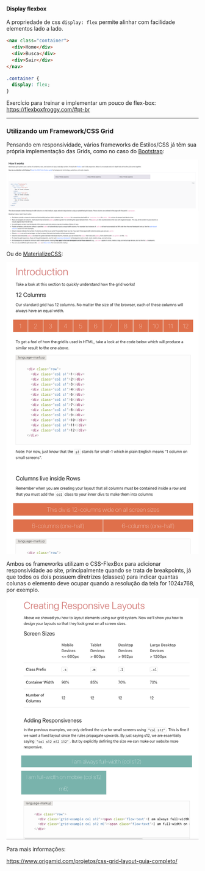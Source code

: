 #### Display flexbox

A propriedade de css `display: flex` permite alinhar com facilidade elementos lado a lado.


```html
<nav class="container">
  <div>Home</div>
  <div>Busca</div>
  <div>Sair</div>
</nav>
```

```css
.container {
  display: flex;
}
```

Exercício para treinar e implementar um pouco de flex-box: https://flexboxfroggy.com/#pt-br

***



### Utilizando um Framework/CSS Grid

Pensando em responsividade, vários frameworks de Estilos/CSS já têm sua própria implementação das Grids, como no caso do [Bootstrap](https://getbootstrap.com/docs/4.3/layout/grid/):

![image-20191029215148105](assets/image-20191029215148105-2396709.png)

Ou do [MaterializeCSS](https://materializecss.com/grid.html):

![image-20191029215223626](assets/image-20191029215223626-2396744.png)



Ambos os frameworks utilizam o CSS-FlexBox para adicionar responsividade ao site, principalmente quando se trata de breakpoints, já que todos os dois possuem diretrizes (classes) para indicar quantas colunas o elemento deve ocupar quando a resolução da tela for 1024x768, por exemplo.



![image-20191029215351116](assets/image-20191029215351116.png)



Para mais informações:

https://www.origamid.com/projetos/css-grid-layout-guia-completo/